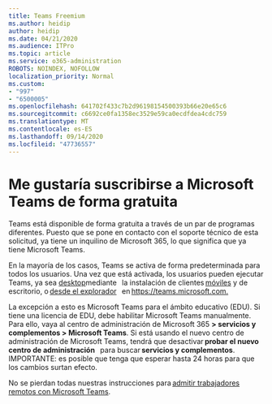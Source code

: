 ```yaml
---
title: Teams Freemium
ms.author: heidip
author: heidip
ms.date: 04/21/2020
ms.audience: ITPro
ms.topic: article
ms.service: o365-administration
ROBOTS: NOINDEX, NOFOLLOW
localization_priority: Normal
ms.custom:
- "997"
- "6500005"
ms.openlocfilehash: 641702f433c7b2d96198154500393b66e20e65c6
ms.sourcegitcommit: c6692ce0fa1358ec3529e59ca0ecdfdea4cdc759
ms.translationtype: MT
ms.contentlocale: es-ES
ms.lasthandoff: 09/14/2020
ms.locfileid: "47736557"
---
```

# <a name="id-like-to-sign-up-for-teams-for-free"></a>Me gustaría suscribirse a Microsoft Teams de forma gratuita

Teams está disponible de forma gratuita a través de un par de programas diferentes. Puesto que se pone en contacto con el soporte técnico de esta solicitud, ya tiene un inquilino de Microsoft 365, lo que significa que ya tiene Microsoft Teams.

En la mayoría de los casos, Teams se activa de forma predeterminada para todos los usuarios. Una vez que está activada, los usuarios pueden ejecutar Teams, ya sea [desktop](https://docs.microsoft.com/MicrosoftTeams/get-clients#desktop-client)mediante   la instalación de clientes [móviles](https://docs.microsoft.com/MicrosoftTeams/get-clients#mobile-clients) y de escritorio, o [desde el explorador](https://docs.microsoft.com/MicrosoftTeams/get-clients#web-client)   en <https://teams.microsoft.com.>

La excepción a esto es Microsoft Teams para el ámbito educativo (EDU). Si tiene una licencia de EDU, debe habilitar Microsoft Teams manualmente. Para ello, vaya al centro de administración de Microsoft 365 **> servicios y complementos > Microsoft Teams**. Si está usando el nuevo centro de administración de Microsoft Teams, tendrá que desactivar **probar el nuevo centro de administración**   para buscar **servicios y complementos**. IMPORTANTE: es posible que tenga que esperar hasta 24 horas para que los cambios surtan efecto.

No se pierdan todas nuestras instrucciones para [admitir trabajadores remotos con Microsoft Teams](https://docs.microsoft.com/MicrosoftTeams/support-remote-work-with-teams).
